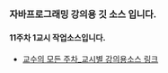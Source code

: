 ### 자바프로그래밍 강의용 깃 소스 입니다.
#### 11주차 1교시 작업소스입니다.
- [교수의 모든 주차_교시별 강의용소스 링크](https://github.com/kimilguk/java/branches/all)
